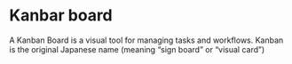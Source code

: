 # Kanbar board

A Kanban Board is a visual tool for managing tasks and workflows. Kanban is the original Japanese name (meaning “sign board” or “visual card”)